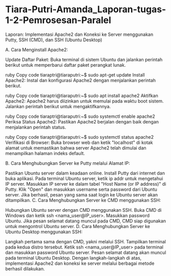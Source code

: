 # Tiara-Putri-Amanda_Laporan-tugas-1-2-Pemrosesan-Paralel

Laporan: Implementasi Apache2 dan Koneksi ke Server menggunakan Putty, SSH (CMD), dan SSH (Ubuntu Desktop)

A. Cara Menginstall Apache2:

Update Daftar Paket:
Buka terminal di sistem Ubuntu dan jalankan perintah berikut untuk memperbarui daftar paket perangkat lunak.

ruby
Copy code
tiaraptri@tiaraputri:~$ sudo apt-get update
Install Apache2:
Instal dan konfigurasi Apache2 dengan menjalankan perintah berikut.

ruby
Copy code
tiaraptri@tiaraputri:~$ sudo apt install apache2
Aktifkan Apache2:
Apache2 harus diizinkan untuk memulai pada waktu boot sistem. Jalankan perintah berikut untuk mengaktifkannya.

ruby
Copy code
tiaraptri@tiaraputri:~$ sudo systemctl enable apache2
Periksa Status Apache2:
Pastikan Apache2 berjalan dengan baik dengan menjalankan perintah status.

ruby
Copy code
tiaraptri@tiaraputri:~$ sudo systemctl status apache2
Verifikasi di Browser:
Buka browser web dan ketik "localhost" di kotak alamat untuk memastikan bahwa server Apache2 telah dimulai dan menampilkan halaman indeks default.

B. Cara Menghubungkan Server ke Putty melalui Alamat IP:

Pastikan Ubuntu server dalam keadaan online.
Install Putty dari internet dan buka aplikasi.
Pada terminal Ubuntu server, ketik ip addr untuk mengetahui IP server.
Masukkan IP server ke dalam tabel "Host Name (or IP address)" di Putty.
Klik "Open" dan masukkan username serta password dari Ubuntu server.
Jika berhasil, pesan yang sama saat login ke Ubuntu server akan ditampilkan.
C. Cara Menghubungkan Server ke CMD menggunakan SSH:

Hubungkan Ubuntu server dengan CMD menggunakan SSH.
Buka CMD di Windows dan ketik ssh <nama_user@IP_user>.
Masukkan password Ubuntu.
Jika pesan selamat datang muncul pada CMD, CMD siap digunakan untuk mengontrol Ubuntu server.
D. Cara Menghubungkan Server ke Ubuntu Desktop menggunakan SSH:

Langkah pertama sama dengan CMD, yakni melalui SSH.
Tampilkan terminal pada kedua distro tersebut.
Ketik ssh <nama_user@IP_user> pada terminal dan masukkan password Ubuntu server.
Pesan selamat datang akan muncul pada terminal Ubuntu Desktop.
Dengan langkah-langkah di atas, implementasi Apache2 dan koneksi ke server melalui berbagai metode berhasil dilakukan.
